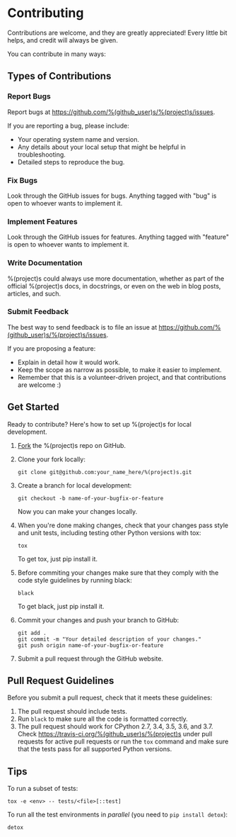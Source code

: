 # Contributing

Contributions are welcome, and they are greatly appreciated\! Every little bit
helps, and credit will always be given.

You can contribute in many ways:

## Types of Contributions

### Report Bugs

Report bugs at <https://github.com/%(github_user)s/%(project)s/issues>.

If you are reporting a bug, please include:

  - Your operating system name and version.
  - Any details about your local setup that might be helpful in troubleshooting.
  - Detailed steps to reproduce the bug.

### Fix Bugs

Look through the GitHub issues for bugs. Anything tagged with "bug" is open to
whoever wants to implement it.

### Implement Features

Look through the GitHub issues for features. Anything tagged with "feature" is
open to whoever wants to implement it.

### Write Documentation

%(project)s could always use more documentation, whether as part of the
official %(project)s docs, in docstrings, or even on the web in blog posts,
articles, and such.

### Submit Feedback

The best way to send feedback is to file an issue at
<https://github.com/%(github_user)s/%(project)s/issues>.

If you are proposing a feature:

  - Explain in detail how it would work.
  - Keep the scope as narrow as possible, to make it easier to implement.
  - Remember that this is a volunteer-driven project, and that contributions are
    welcome :)


## Get Started

Ready to contribute? Here's how to set up %(project)s for local development.

1.  [Fork](https://github.com/%(github_user)s/%(project)s/fork) the
    %(project)s repo on GitHub.

2.  Clone your fork locally:

        git clone git@github.com:your_name_here/%(project)s.git

3.  Create a branch for local development:

        git checkout -b name-of-your-bugfix-or-feature

    Now you can make your changes locally.

4.  When you're done making changes, check that your changes pass style
    and unit tests, including testing other Python versions with tox:

        tox

    To get tox, just pip install it.

5.  Before commiting your changes make sure that they comply with the code
    style guidelines by running black:

        black

    To get black, just pip install it.

6.  Commit your changes and push your branch to GitHub:

        git add .
        git commit -m "Your detailed description of your changes."
        git push origin name-of-your-bugfix-or-feature

7.  Submit a pull request through the GitHub website.

## Pull Request Guidelines

Before you submit a pull request, check that it meets these guidelines:

1.  The pull request should include tests.
2.  Run `black` to make sure all the code is formatted correctly.
3.  The pull request should work for CPython 2.7, 3.4, 3.5, 3.6, and 3.7. Check
    <https://travis-ci.org/%(github_user)s/%(project)s> under pull requests
    for active pull requests or run the `tox` command and make sure that the
    tests pass for all supported Python versions.

## Tips

To run a subset of tests:

    tox -e <env> -- tests/<file>[::test]

To run all the test environments in *parallel* (you need to `pip install
detox`):

    detox
